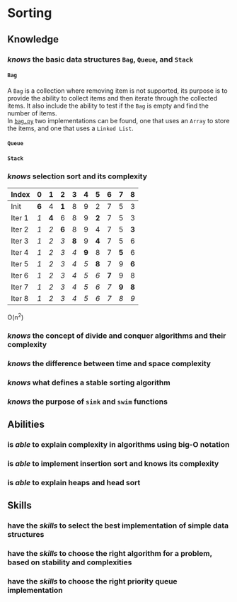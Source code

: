 # Sorting

## Knowledge

### _knows_ the basic data structures `Bag`, `Queue`, and `Stack`

#### `Bag`

A `Bag` is a collection where removing item is not supported, its purpose is to provide the ability to collect items and then iterate through the collected items. It also include the ability to test if the `Bag` is empty and find the number of items.  
In [`bag.py`](Algorithms/Implementations/bag.py) two implementations can be found, one that uses an `Array` to store the items, and one that uses a `Linked List`.

#### `Queue`

#### `Stack`

### _knows_ selection sort and its complexity

| Index  |   0   |   1   |   2   |   3   |   4   |   5   |   6   |   7   |   8   |
|--------|-------|-------|-------|-------|-------|-------|-------|-------|-------|
| Init   | __6__ |   4   | __1__ |   8   |   9   |   2   |   7   |   5   |   3   |
| Iter 1 |  _1_  | __4__ |   6   |   8   |   9   | __2__ |   7   |   5   |   3   |
| Iter 2 |  _1_  |  _2_  | __6__ |   8   |   9   |   4   |   7   |   5   | __3__ |
| Iter 3 |  _1_  |  _2_  |  _3_  | __8__ |   9   | __4__ |   7   |   5   |   6   |
| Iter 4 |  _1_  |  _2_  |  _3_  |  _4_  | __9__ |   8   |   7   | __5__ |   6   |
| Iter 5 |  _1_  |  _2_  |  _3_  |  _4_  |  _5_  | __8__ |   7   |   9   | __6__ |
| Iter 6 |  _1_  |  _2_  |  _3_  |  _4_  |  _5_  |  _6_  | __7__ |   9   |   8   |
| Iter 7 |  _1_  |  _2_  |  _3_  |  _4_  |  _5_  |  _6_  |  _7_  | __9__ | __8__ |
| Iter 8 |  _1_  |  _2_  |  _3_  |  _4_  |  _5_  |  _6_  |  _7_  |  _8_  |  _9_  |

O(n<sup>2</sup>)


### _knows_ the concept of divide and conquer algorithms and their complexity

### _knows_ the difference between time and space complexity

### _knows_ what defines a stable sorting algorithm

### _knows_ the purpose of `sink` and `swim` functions

## Abilities

### is _able_ to explain complexity in algorithms using big-O notation

### is _able_ to implement insertion sort and knows its complexity

### is _able_ to explain heaps and head sort

## Skills

### have the _skills_ to select the best implementation of simple data structures

### have the _skills_ to choose the right algorithm for a problem, based on stability and complexities

### have the _skills_ to choose the right priority queue implementation
